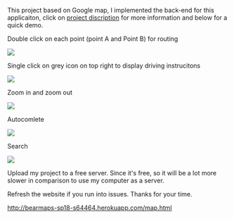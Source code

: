 This project based on Google map, I implemented the back-end for this applicaiton, click on [project discription](https://sp18.datastructur.es/materials/proj/proj3/proj3) for more information and below for a quick demo.


Double click on each point (point A and Point B) for routing

![](https://media.giphy.com/media/PO8GNHTTYiWrp71yj9/giphy.gif)

Single click on grey icon on top right to display driving instrucitons

![](https://media.giphy.com/media/ZYaqwi2WcdoPpMPsGV/giphy.gif)

Zoom in and zoom out

![](https://media.giphy.com/media/CeNAJPGCcXH696WCYk/giphy.gif)

Autocomlete

![](https://media.giphy.com/media/27HMEPwVBxnZNukAps/giphy.gif)

Search

![](https://media.giphy.com/media/y1N20NLduCJEuoQWM1/giphy.gif)

Upload my project to a free server. Since it's free, so it will be a lot more slower in comparison to use my computer as a server.

Refresh the website if you run into issues. Thanks for your time.

http://bearmaps-sp18-s64464.herokuapp.com/map.html



